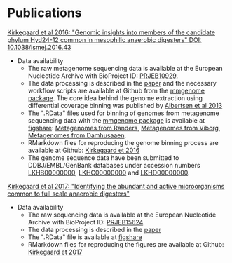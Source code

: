 # Publications

[Kirkegaard et al 2016: "Genomic insights into members of the candidate phylum Hyd24-12 common in mesophilic anaerobic digesters" DOI: 10.1038/ismej.2016.43](https://doi.org/10.1038/ismej.2016.43)
* Data availability
  * The raw metagenome sequencing data is available at the European Nucleotide Archive with BioProject ID: [PRJEB10929](http://www.ncbi.nlm.nih.gov/bioproject/?term=PRJEB10929).
  * The data processing is described in the [paper](https://doi.org/10.1038/ismej.2016.43) and the necessary workflow scripts are available at Github from the [mmgenome package](https://github.com/MadsAlbertsen/mmgenome). The core idea behind the genome extraction using differential coverage binning was published by [Albertsen et al 2013](https://doi.org/10.1038/nbt.2579)
  * The ".RData" files used for binning of genomes from metagenome sequencing data with the [mmgenome package](http://madsalbertsen.github.io/mmgenome/) is available at [figshare](https://figshare.com/authors/Rasmus_Kirkegaard/2604133): [Metagenomes from Randers](https://doi.org/10.6084/m9.figshare.3168220), [Metagenomes from Viborg](https://doi.org/10.6084/m9.figshare.3168229), [Metagenomes from Damhusaaen](https://doi.org/10.6084/m9.figshare.3168382).
  * RMarkdown files for reproducing the genome binning process are available at Github: [Kirkegaard et 2016](https://github.com/Kirk3gaard/Publications/tree/master/Kirkegaard2016)
  * The genome sequence data have been submitted to DDBJ/EMBL/GenBank databases under accession numbers [LKHB00000000](http://www.ncbi.nlm.nih.gov/nuccore/LKHB00000000), [LKHC00000000](http://www.ncbi.nlm.nih.gov/nuccore/LKHC00000000) and [LKHD00000000](http://www.ncbi.nlm.nih.gov/nuccore/LKHD00000000).

[Kirkegaard et al 2017: "Identifying the abundant and active microorganisms common to full scale anaerobic digesters"]()
* Data availability
  * The raw sequencing data is available at the European Nucleotide Archive with BioProject ID: [PRJEB15624](http://www.ncbi.nlm.nih.gov/bioproject/?term=PRJEB15624).
  * The data processing is described in the [paper](https://doi.org/10.1101/104620)
  * The ".RData" file is available at [figshare](https://dx.doi.org/10.6084/m9.figshare.4308191)
  * RMarkdown files for reproducing the figures are available at Github: [Kirkegaard et 2017](https://github.com/Kirk3gaard/Publications/tree/master/Kirkegaard2017)
